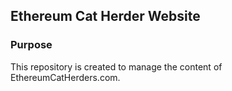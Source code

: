 ## Ethereum Cat Herder Website 

### Purpose
This repository is created to manage the content of EthereumCatHerders.com.

